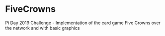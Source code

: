 # FiveCrowns
Pi Day 2019 Challenge - Implementation of the card game Five Crowns over the network and with basic graphics
